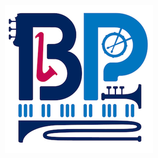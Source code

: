 ---
---
[![Brooks Prumo Orchestra](images/bpo_logo_400.jpg)](http://www.facebook.com/BrooksPrumoOrchestra)
